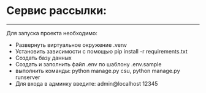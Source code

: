 # Сервис рассылки:

---
Для запуска проекта необходимо:

- Развернуть виртуальное окружение .venv
- Установить зависимости с помощью pip install -r requirements.txt
- Создать базу данных
- Создать и заполнить файл .env по шаблону .env.sample
- выполнить команды:
python manage.py csu,
python manage.py runserver
- Для входа в админку введите:
admin@localhost
12345
